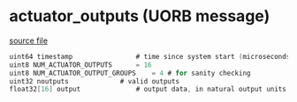 # actuator_outputs (UORB message)
        


[source file](https://github.com/PX4/PX4-Autopilot/blob/master/msg/actuator_outputs.msg)

```c
uint64 timestamp				# time since system start (microseconds)
uint8 NUM_ACTUATOR_OUTPUTS		= 16
uint8 NUM_ACTUATOR_OUTPUT_GROUPS	= 4	# for sanity checking
uint32 noutputs				# valid outputs
float32[16] output				# output data, in natural output units

```
